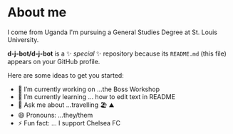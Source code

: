 # About me
I come from Uganda
I'm pursuing a General Studies Degree at St. Louis University.


**d-j-bot/d-j-bot** is a ✨ _special_ ✨ repository because its `README.md` (this file) appears on your GitHub profile.

Here are some ideas to get you started:

- 🔭 I’m currently working on ...the Boss Workshop
- 🌱 I’m currently learning ... how to edit text in README
- 💬 Ask me about ...travelling 🏖 ⛰
- 😄 Pronouns: ...they/them
- ⚡ Fun fact: ... I support Chelsea FC

